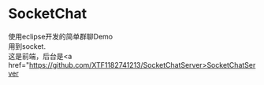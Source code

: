 # SocketChat<br>
使用eclipse开发的简单群聊Demo<br>
用到socket.<br>
这是前端，后台是<a href="https://github.com/XTF1182741213/SocketChatServer>SocketChatServer</a>

